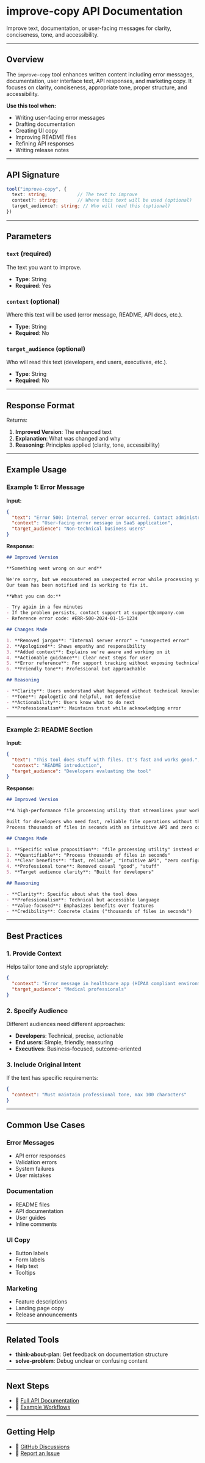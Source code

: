 # improve-copy API Documentation

Improve text, documentation, or user-facing messages for clarity, conciseness, tone, and accessibility.

---

## Overview

The `improve-copy` tool enhances written content including error messages, documentation, user interface text, API responses, and marketing copy. It focuses on clarity, conciseness, appropriate tone, proper structure, and accessibility.

**Use this tool when:**

- Writing user-facing error messages
- Drafting documentation
- Creating UI copy
- Improving README files
- Refining API responses
- Writing release notes

---

## API Signature

```typescript
tool("improve-copy", {
  text: string;           // The text to improve
  context?: string;       // Where this text will be used (optional)
  target_audience?: string; // Who will read this (optional)
})
```

---

## Parameters

### `text` (required)

The text you want to improve.

- **Type**: String
- **Required**: Yes

### `context` (optional)

Where this text will be used (error message, README, API docs, etc.).

- **Type**: String
- **Required**: No

### `target_audience` (optional)

Who will read this text (developers, end users, executives, etc.).

- **Type**: String
- **Required**: No

---

## Response Format

Returns:

1. **Improved Version**: The enhanced text
2. **Explanation**: What was changed and why
3. **Reasoning**: Principles applied (clarity, tone, accessibility)

---

## Example Usage

### Example 1: Error Message

**Input:**

```json
{
  "text": "Error 500: Internal server error occurred. Contact administrator.",
  "context": "User-facing error message in SaaS application",
  "target_audience": "Non-technical business users"
}
```

**Response:**

```markdown
## Improved Version

**Something went wrong on our end**

We're sorry, but we encountered an unexpected error while processing your request.
Our team has been notified and is working to fix it.

**What you can do:**

- Try again in a few minutes
- If the problem persists, contact support at support@company.com
- Reference error code: #ERR-500-2024-01-15-1234

## Changes Made

1. **Removed jargon**: "Internal server error" → "unexpected error"
2. **Apologized**: Shows empathy and responsibility
3. **Added context**: Explains we're aware and working on it
4. **Actionable guidance**: Clear next steps for user
5. **Error reference**: For support tracking without exposing technical details
6. **Friendly tone**: Professional but approachable

## Reasoning

- **Clarity**: Users understand what happened without technical knowledge
- **Tone**: Apologetic and helpful, not defensive
- **Actionability**: Users know what to do next
- **Professionalism**: Maintains trust while acknowledging error
```

---

### Example 2: README Section

**Input:**

```json
{
  "text": "This tool does stuff with files. It's fast and works good.",
  "context": "README introduction",
  "target_audience": "Developers evaluating the tool"
}
```

**Response:**

```markdown
## Improved Version

**A high-performance file processing utility that streamlines your workflow.**

Built for developers who need fast, reliable file operations without the complexity.
Process thousands of files in seconds with an intuitive API and zero configuration.

## Changes Made

1. **Specific value proposition**: "file processing utility" instead of "does stuff"
2. **Quantifiable**: "Process thousands of files in seconds"
3. **Clear benefits**: "fast, reliable", "intuitive API", "zero configuration"
4. **Professional tone**: Removed casual "good", "stuff"
5. **Target audience clarity**: "Built for developers"

## Reasoning

- **Clarity**: Specific about what the tool does
- **Professionalism**: Technical but accessible language
- **Value-focused**: Emphasizes benefits over features
- **Credibility**: Concrete claims ("thousands of files in seconds")
```

---

## Best Practices

### 1. Provide Context

Helps tailor tone and style appropriately:

```json
{
  "context": "Error message in healthcare app (HIPAA compliant environment)",
  "target_audience": "Medical professionals"
}
```

### 2. Specify Audience

Different audiences need different approaches:

- **Developers**: Technical, precise, actionable
- **End users**: Simple, friendly, reassuring
- **Executives**: Business-focused, outcome-oriented

### 3. Include Original Intent

If the text has specific requirements:

```json
{
  "context": "Must maintain professional tone, max 100 characters"
}
```

---

## Common Use Cases

### Error Messages

- API error responses
- Validation errors
- System failures
- User mistakes

### Documentation

- README files
- API documentation
- User guides
- Inline comments

### UI Copy

- Button labels
- Form labels
- Help text
- Tooltips

### Marketing

- Feature descriptions
- Landing page copy
- Release announcements

---

## Related Tools

- **think-about-plan**: Get feedback on documentation structure
- **solve-problem**: Debug unclear or confusing content

---

## Next Steps

- 📖 [Full API Documentation](./README.md)
- 🎯 [Example Workflows](../../examples/)

---

## Getting Help

- 💬 [GitHub Discussions](https://github.com/amsv01/llm-consultants/discussions)
- 🐛 [Report an Issue](https://github.com/amsv01/llm-consultants/issues)
